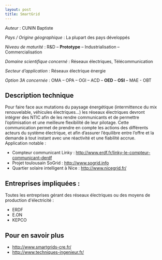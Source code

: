 ```yaml
---
layout: post
title: SmartGrid
---
```


_Auteur_ : CUNIN Baptiste

_Pays / Origine géographique_ : La plupart des pays développés


_Niveau de maturité_ : R&D – **Prototype** – Industrialisation – Commercialisation

_Domaine scientifique concerné_ : Réseaux électriques, Télécommunication


_Secteur d’application_ : Réseaux électrique énergie


_Option 3A concernée_ : OMA – OPA – OGI – ACD – **OED** – **OSI** – MAE - OBT


## Description technique
Pour faire face aux mutations du paysage énergétique (intermittence du mix renouvelable, véhicules électriques…) les réseaux électriques devront intégrer des NTIC afin de les rendre communicants et de permettre l’optimisation et une meilleure flexibilité de leur pilotage. Cette communication permet de prendre en compte les actions des différents acteurs du système électrique, et afin d’assurer l’équilibre entre l’offre et la demande à tout instant avec une réactivité et une fiabilité accrue.
Application notable :
+ Compteur communicant Linky : <http://www.erdf.fr/linky-le-compteur-communicant-derdf>
+ Projet toulousain SoGrid : <http://www.sogrid.info>
+ Quartier solaire intelligent à Nice : <http://www.nicegrid.fr/>


## Entreprises impliquées :
Toutes les entreprises gérant des réseaux électriques ou des moyens de production d'électricité : 
+ ERDF
+ E.ON
+ KEPCO


## Pour en savoir plus
+ <http://www.smartgrids-cre.fr/>
+ <http://www.techniques-ingenieur.fr/> 
